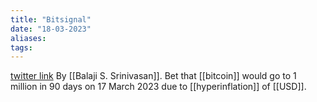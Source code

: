 ```yaml
---
title: "Bitsignal"
date: "18-03-2023"
aliases: 
tags:
---
```



[twitter link](https://twitter.com/balajis/status/1636429773865095168) 
By [[Balaji S. Srinivasan]]. Bet that [[bitcoin]] would go to 1 million in 90 days on 17 March 2023 due to [[hyperinflation]] of [[USD]].


